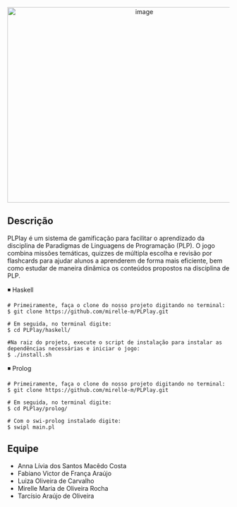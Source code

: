 <p align="center">
  <img src="https://github.com/user-attachments/assets/02b3e3d0-f5d3-4153-861b-9df62d4b71e0" width="605" height="443" alt="image" />
</p>

## Descrição
PLPlay é um sistema de gamificação para facilitar o aprendizado da disciplina de Paradigmas de Linguagens de Programação (PLP). O jogo combina missões temáticas, quizzes de múltipla escolha e revisão por flashcards para ajudar alunos a aprenderem de forma mais eficiente, bem como estudar de maneira dinâmica os conteúdos propostos na disciplina de PLP.

◾ Haskell
    
    # Primeiramente, faça o clone do nosso projeto digitando no terminal:
    $ git clone https://github.com/mirelle-m/PLPlay.git
    
    # Em seguida, no terminal digite:
    $ cd PLPlay/haskell/
    
    #Na raiz do projeto, execute o script de instalação para instalar as dependências necessárias e iniciar o jogo:
    $ ./install.sh
    
◾ Prolog

    # Primeiramente, faça o clone do nosso projeto digitando no terminal:
    $ git clone https://github.com/mirelle-m/PLPlay.git
    
    # Em seguida, no terminal digite:
    $ cd PLPlay/prolog/
    
    # Com o swi-prolog instalado digite:
    $ swipl main.pl

## Equipe
- Anna Lívia dos Santos Macêdo Costa 
- Fabiano Victor de França Araújo
- Luiza Oliveira de Carvalho
- Mirelle Maria de Oliveira Rocha
- Tarcísio Araújo de Oliveira

